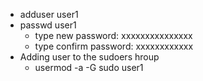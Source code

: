 - adduser user1
- passwd user1
  - type new password: xxxxxxxxxxxxxxx
  - type confirm password: xxxxxxxxxxxx
- Adding user to the sudoers hroup
  - usermod -a -G sudo user1
